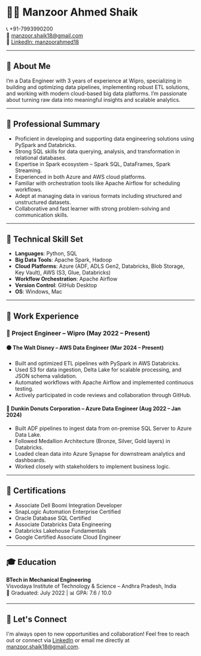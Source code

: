 # 👨‍💻 Manzoor Ahmed Shaik

📞 +91-7993990200  
📧 manzoor.shaik18@gmail.com  
🔗 [LinkedIn: manzoorahmed18](https://linkedin.com/in/manzoorahmed18)

---

## 🧾 About Me

I’m a Data Engineer with 3 years of experience at Wipro, specializing in building and optimizing data pipelines, implementing robust ETL solutions, and working with modern cloud-based big data platforms. I’m passionate about turning raw data into meaningful insights and scalable analytics.

---

## 💼 Professional Summary

- Proficient in developing and supporting data engineering solutions using PySpark and Databricks.
- Strong SQL skills for data querying, analysis, and transformation in relational databases.
- Expertise in Spark ecosystem – Spark SQL, DataFrames, Spark Streaming.
- Experienced in both Azure and AWS cloud platforms.
- Familiar with orchestration tools like Apache Airflow for scheduling workflows.
- Adept at managing data in various formats including structured and unstructured datasets.
- Collaborative and fast learner with strong problem-solving and communication skills.

---

## 🔧 Technical Skill Set

- **Languages**: Python, SQL  
- **Big Data Tools**: Apache Spark, Hadoop  
- **Cloud Platforms**: Azure (ADF, ADLS Gen2, Databricks, Blob Storage, Key Vault), AWS (S3, Glue, Databricks)
- **Workflow Orchestration**: Apache Airflow  
- **Version Control**: GitHub Desktop  
- **OS**: Windows, Mac  

---

## 🏢 Work Experience

### 🔹 Project Engineer – Wipro (May 2022 – Present)

#### 🟠 **The Walt Disney – AWS Data Engineer** (Mar 2024 – Present)
- Built and optimized ETL pipelines with PySpark in AWS Databricks.
- Used S3 for data ingestion, Delta Lake for scalable processing, and JSON schema validation.
- Automated workflows with Apache Airflow and implemented continuous testing.
- Actively participated in code reviews and collaboration through GitHub.

#### 🔵 **Dunkin Donuts Corporation – Azure Data Engineer** (Aug 2022 – Jan 2024)
- Built ADF pipelines to ingest data from on-premise SQL Server to Azure Data Lake.
- Followed Medallion Architecture (Bronze, Silver, Gold layers) in Databricks.
- Loaded clean data into Azure Synapse for downstream analytics and dashboards.
- Worked closely with stakeholders to implement business logic.

---

## 🏅 Certifications

- Associate Dell Boomi Integration Developer  
- SnapLogic Automation Enterprise Certified  
- Oracle Database SQL Certified  
- Associate Databricks Data Engineering  
- Databricks Lakehouse Fundamentals  
- Google Certified Associate Cloud Engineer  

---

## 🎓 Education

**BTech in Mechanical Engineering**  
Visvodaya Institute of Technology & Science – Andhra Pradesh, India  
📅 Graduated: July 2022 | 📊 GPA: 7.6 / 10.0

---

## 🚀 Let's Connect

I'm always open to new opportunities and collaboration! Feel free to reach out or connect via [LinkedIn](https://linkedin.com/in/manzoorahmed18) or email me directly at manzoor.shaik18@gmail.com.

